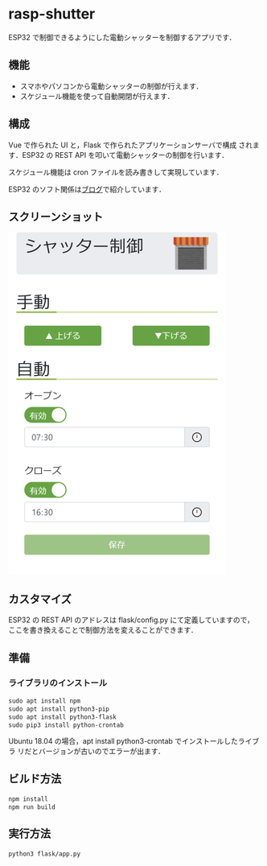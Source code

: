 # rasp-shutter

ESP32 で制御できるようにした電動シャッターを制御するアプリです．

## 機能

- スマホやパソコンから電動シャッターの制御が行えます．
- スケジュール機能を使って自動開閉が行えます．

## 構成

Vue で作られた UI と，Flask で作られたアプリケーションサーバで構成
されます．ESP32 の REST API を叩いて電動シャッターの制御を行います．

スケジュール機能は cron ファイルを読み書きして実現しています．

ESP32 のソフト関係は[ブログ](https://rabbit-note.com/2019/03/17/shutter-automation/)で紹介しています．

## スクリーンショット

<img src="screenshot.png" width="432">

## カスタマイズ

ESP32 の REST API のアドレスは flask/config.py にて定義していますので，
ここを書き換えることで制御方法を変えることができます．

## 準備

### ライブラリのインストール

```bash:bash
sudo apt install npm
sudo apt install python3-pip
sudo apt install python3-flask
sudo pip3 install python-crontab
```

Ubuntu 18.04 の場合，apt install python3-crontab でインストールしたライブラ
リだとバージョンが古いのでエラーが出ます．

## ビルド方法

```bash:bash
npm install
npm run build
```

## 実行方法

```bash:bash
python3 flask/app.py
```
